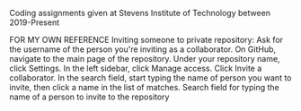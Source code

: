  Coding assignments given at Stevens Institute of Technology between 2019-Present
 
FOR MY OWN REFERENCE 
Inviting someone to private repository:
Ask for the username of the person you're inviting as a collaborator.
On GitHub, navigate to the main page of the repository.
Under your repository name, click Settings.
In the left sidebar, click Manage access.
Click Invite a collaborator.
In the search field, start typing the name of person you want to invite, then click a name in the list of matches.
Search field for typing the name of a person to invite to the repository
